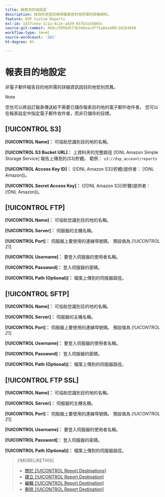 ```yaml
---
title: 報表目的地設定
description: 按目的地型別檢視報表目的地所需的詳細資料。
feature: DSP Custom Reports
exl-id: 1437ceea-111a-4c2e-a439-037b3a35865c
source-git-commit: 4b9cc5956d573b346eacdf71a8ea490c162b4660
workflow-type: tm+mt
source-wordcount: '261'
ht-degree: 0%

---
```


# 報表目的地設定

非電子郵件報告目的地所需的詳細資訊因目的地型別而異。

>[!NOTE]
>
> 您也可以將自訂報表傳送給不需要已儲存報表目的地的電子郵件收件者。 您可以在報表設定中指定電子郵件收件者，而非已儲存的目標。

## [!UICONTROL S3]

**[!UICONTROL Name]：** 可協助您識別目的地的名稱。

**[!UICONTROL S3 Bucket URL]：** 上資料夾的完整路徑 [!DNL Amazon Simple Storage Service] 報告上傳至的(S3)貯體。 範例： `s3://dsp_account/reports`

**[!UICONTROL Access Key ID]：** ([!DNL Amazon S3])貯體(提供者： [!DNL Amazon])。

**[!UICONTROL Secret Access Key]：** ([!DNL Amazon S3])貯體(提供者： [!DNL Amazon])。

## [!UICONTROL FTP]

**[!UICONTROL Name]：** 可協助您識別目的地的名稱。

**[!UICONTROL Server]：** 伺服器的主機名稱。

**[!UICONTROL Port]：** 伺服器上要使用的連線埠號碼。 預設值為 *[!UICONTROL 21]*.

**[!UICONTROL Username]：** 要登入伺服器的使用者名稱。

**[!UICONTROL Password]：** 登入伺服器的密碼。

**[!UICONTROL Path (Optional)]：** 檔案上傳到的伺服器路徑。

## [!UICONTROL SFTP]

**[!UICONTROL Name]：** 可協助您識別目的地的名稱。

**[!UICONTROL Server]：** 伺服器的主機名稱。

**[!UICONTROL Port]：** 伺服器上要使用的連線埠號碼。 預設值為 *[!UICONTROL 21]*.

**[!UICONTROL Username]：** 要登入伺服器的使用者名稱。

**[!UICONTROL Password]：** 登入伺服器的密碼。

**[!UICONTROL Path (Optional)]：** 檔案上傳到的伺服器路徑。

## [!UICONTROL FTP SSL]

**[!UICONTROL Name]：** 可協助您識別目的地的名稱。

**[!UICONTROL Server]：** 伺服器的主機名稱。

**[!UICONTROL Port]：** 伺服器上要使用的連線埠號碼。 預設值為 *[!UICONTROL 21]*.

**[!UICONTROL Username]：** 要登入伺服器的使用者名稱。

**[!UICONTROL Password]：** 登入伺服器的密碼。

**[!UICONTROL Path (Optional)]：** 檔案上傳到的伺服器路徑。

>[!MORELIKETHIS]
>
>* [關於 [!UICONTROL Report Destinations]](/help/dsp/reports/report-destinations/report-destination-about.md)
>* [建立 [!UICONTROL Report Destination]](/help/dsp/reports/report-destinations/report-destination-create.md)
>* [編輯 [!UICONTROL Report Destination]](/help/dsp/reports/report-destinations/report-destination-edit.md)
>* [刪除 [!UICONTROL Report Destination]](/help/dsp/reports/report-destinations/report-destination-delete.md)
